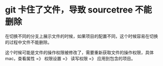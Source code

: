 # git 卡住了文件，导致 sourcetree 不能删除

在切换不同的分支上展示文件的时候，如果项目的配置不同，这个时候容易在切换的过程中文件不能删除。

这个时候可能是文件的操作权限被修改了，需要重新获取文件的操作权限，具体 mac，查看属性 =》 权限设置 =》 读写权限 =》 应用到包含的项目。
